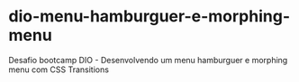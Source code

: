 # dio-menu-hamburguer-e-morphing-menu
Desafio bootcamp DIO - Desenvolvendo um menu hamburguer e morphing menu com CSS Transitions
